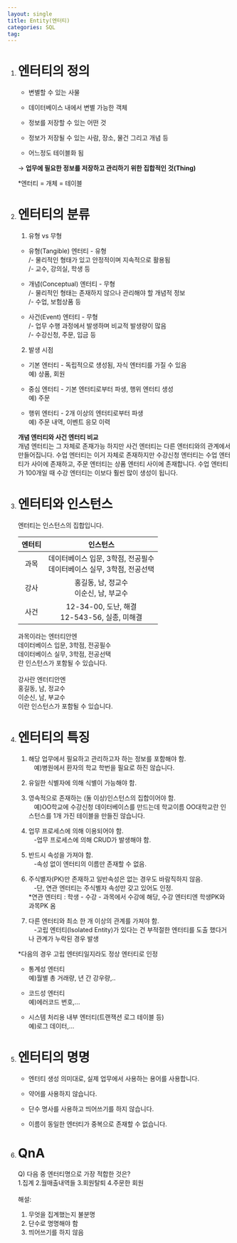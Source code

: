 ```yaml
---
layout: single
title: Entity(엔터티)
categories: SQL
tag:
---
```


1. # 엔터티의 정의

   - 변별할 수 있는 사물   

   - 데이터베이스 내에서 변별 가능한 객체   

   - 정보를 저장할 수 있는 어떤 것   

   - 정보가 저장될 수 있는 사람, 장소, 물건 그리고 개념 등   

   - 어느정도 테이블화 됨   

   → __업무에 필요한 정보를 저장하고 관리하기 위한 집합적인 것(Thing)__   

   *엔터티 = 개체 = 테이블   

1. # 엔터티의 분류

   1) 유형 vs 무형   
   - 유형(Tangible) 엔터티 - 유형   
      /- 물리적인 형태가 있고 안정적이며 지속적으로 활용됨   
      /- 교수, 강의실, 학생 등   

   - 개념(Conceptual) 엔터티 - 무형   
      /- 물리적인 형태는 존재하지 않으나 관리해야 할 개념적 정보   
      /- 수업, 보험상품 등   

   - 사건(Event) 엔터티 - 무형   
      /- 업무 수행 과정에서 발생하며 비교적 발생량이 많음   
      /- 수강신청, 주문, 입금 등   
   
   2) 발생 시점   
   - 기본 엔터티 - 독립적으로 생성됨, 자식 엔터티를 가질 수 있음   
   예) 상품, 회원   

   - 중심 엔터티 - 기본 엔터티로부터 파생, 행위 엔터티 생성   
   예) 주문   

   - 행위 엔터티 - 2개 이상의 엔터티로부터 파생   
   예) 주문 내역, 이벤트 응모 이력   

   __개념 엔터티와 사건 엔터티 비교__   
   개념 엔터티는 그 자체로 존재가능 하지만 사건 엔터티는 다른 엔터티와의 관계에서 만들어집니다. 수업 엔터티는 이거 자체로 존재하지만 수강신청 엔터티는 수업 엔터티가 사이에 존재하고, 주문 엔터티는 상품 엔터티 사이에 존재합니다. 수업 엔터티가 100개일 때 수강 엔터티는 이보다 훨씬 많이 생성이 됩니다.

1. # 엔터티와 인스턴스   
   엔터티는 인스턴스의 집합입니다.   

   | 엔터티 | 인스턴스 |
   |:-----:|:--------:|
   |과목|데이터베이스 입문, 3학점, 전공필수<br>데이터베이스 실무, 3학점, 전공선택|
   |강사| 홍길동, 남, 정교수<br>이순신, 남, 부교수|
   |사건| 12-34-00, 도난, 해결<br>12-543-56, 실종, 미해결|

   과목이라는 엔터티안엔   
   데이터베이스 입문, 3학점, 전공필수   
   데이터베이스 실무, 3학점, 전공선택   
   란 인스턴스가 포함될 수 있습니다.   
   <br>
   강사란 엔터티안엔   
   홍길동, 남, 정교수   
   이순신, 남, 부교수   
   이란 인스턴스가 포함될 수 있습니다.     

1. # 엔터티의 특징   
   1) 해당 업무에서 필요하고 관리하고자 하는 정보를 포함해야 함.   
   &nbsp;&nbsp;&nbsp;예)병원에서 환자의 학교 학번을 필요로 하진 않습니다.   

   2) 유일한 식별자에 의해 식별이 가능해야 함.   

   3) 영속적으로 존재하는 (둘 이상)인스턴스의 집합이어야 함.   
   &nbsp;&nbsp;&nbsp;예)OO학교에 수강신청 데이터베이스를 만드는데 학교이름 OO대학교란 인스턴스를 1개 가진 테이블을 만들진 않습니다.   

   4) 업무 프로세스에 의해 이용되어야 함.   
   &nbsp;&nbsp;&nbsp;-업무 프로세스에 의해 CRUD가 발생해야 함.   

   5) 반드시 속성을 가져야 함.   
   &nbsp;&nbsp;&nbsp;-속성 없이 엔터티의 이름만 존재할 수 없음.   

   6) 주식별자(PK)만 존재하고 일반속성은 없는 경우도 바람직하지 않음.   
   &nbsp;&nbsp;&nbsp;-단, 연관 엔터티는 주식별자 속성만 갖고 있어도 인정.   
   *연관 엔터티 : 학생 - 수강 - 과목에서 수강에 해당, 수강 엔터티엔 학생PK와 과목PK 옴   

   7) 다른 엔터티와 최소 한 개 이상의 관계를 가져야 함.   
   &nbsp;&nbsp;&nbsp;-고립 엔터티(Isolated Entity)가 있다는 건 부적절한 엔터티를 도출 했다거나 관계가 누락된 경우 발생    

   *다음의 경우 고립 엔터티일지라도 정상 엔터티로 인정   
   - 통계성 엔터티   
   예)월별 총 거래량, 년 간 강우량,..   
      
   - 코드성 엔터티   
   예)에러코드 번호,...   
      
   - 시스템 처리용 내부 엔터티(트랜잭션 로그 테이블 등)   
   예)로그 데이터,...   
   
1. # 엔터티의 명명

   - 엔터티 생성 의미대로, 실제 업무에서 사용하는 용어를 사용합니다.   

   - 약어를 사용하지 않습니다.   

   - 단수 명사를 사용하고 띄어쓰기를 하지 않습니다.   
   
   - 이름이 동일한 엔터티가 중복으로 존재할 수 없습니다.   

1. # QnA
   Q) 다음 중 엔터티명으로 가장 적합한 것은?   
   1.집계   2.월매출내역들   3.회원탈퇴   4.주문한 회원   
   <br>
   해설:
   1. 무엇을 집계했는지 불분명   
   2. 단수로 명명해야 함   
   4. 띄어쓰기를 하지 않음   


